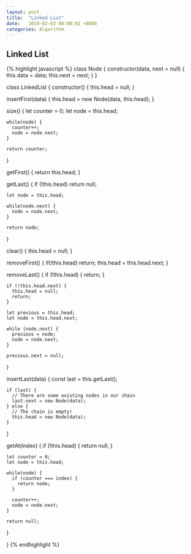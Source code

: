 ```yaml
---
layout: post
title:  "Linked List"
date:   2019-02-03 00:00:02 +0800
categories: Algorithm
---
```


## Linked List

{% highlight javascript %}
class Node {
  constructor(data, next = null) {
    this.data = data;
    this.next = next;
  }
}

class LinkedList {
  constructor() {
    this.head = null;
  }

  insertFirst(data) {
    this.head = new Node(data, this.head);
  }

  size() {
    let counter = 0;
    let node = this.head;

    while(node) {
      counter++;
      node = node.next;
    }

    return counter;
  }

  getFirst() {
    return this.head;
  }

  getLast() {
    if (!this.head) return null;

    let node = this.head;

    while(node.next) {
      node = node.next;
    }

    return node;
  }

  clear() {
    this.head = null;
  }

  removeFirst() {
    if(!this.head) return;
    this.head = this.head.next;
  }

  removeLast() {
    if (!this.head) {
      return;
    }

    if (!this.head.next) {
      this.head = null;
      return;
    }

    let previous = this.head;
    let node = this.head.next;

    while (node.next) {
      previous = node;
      node = node.next;
    }

    previous.next = null;
  }

  insertLast(data) {
    const last = this.getLast();

    if (last) {
      // There are some existing nodes in our chain
      last.next = new Node(data);
    } else {
      // The chain is empty!
      this.head = new Node(data);
    }
  }

  getAt(index) {
    if (!this.head) { return null; }

    let counter = 0;
    let node = this.head;

    while(node) {
      if (counter === index) {
        return node;
      }

      counter++;
      node = node.next;
    }

    return null;
  }


}
{% endhighlight %}
